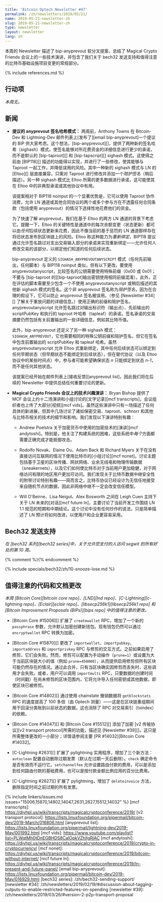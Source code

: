 ```yaml
---
title: 'Bitcoin Optech Newsletter #47'
permalink: /zh/newsletters/2019/05/21/
name: 2019-05-21-newsletter-zh
slug: 2019-05-21-newsletter-zh
type: newsletter
layout: newsletter
lang: zh
---
```

本周的 Newsletter 描述了 bip-anyprevout 软分叉提案，总结了 Magical Crypto Friends 会议上的一些技术演讲，并包含了我们关于 bech32 发送支持和值得注意的比特币基础设施项目变更的常规部分。

{% include references.md %}

## 行动项

*本周无。*

## 新闻

- **提议的 anyprevout 签名哈希模式：** 两周前，Anthony Towns 在 Bitcoin-Dev 和 Lightning-Dev 邮件列表上[发布了][email bip-anyprevout]一个提议的 BIP 供大家考虑。这个想法，[bip-anyprevout][]，提供了两种新的签名哈希（sighash）模式，使签名能够对所花费资金的详细信息进行更少的承诺，而不是默认的 [bip-taproot][] 和 [bip-tapscript][] sighash 模式。这使得之前由 [BIP118][] 描述的功能得以实现，并进行了一些修改，使其能够与 Taproot 一起工作，并降低误用的风险。其中一种新的 sighash 模式与 LN 的 [Eltoo][] 层直接兼容，只需对 Taproot 进行修改并添加一个*陪护签名*（稍后描述）。另一种 sighash 模式比 Eltoo 所需的更多数据进行承诺，这可能使其在 Eltoo 中的非典型承诺或其他协议中有用。

  该提案相对于 BIP118 noinput 的一个显著优势是，它可以使用 Taproot 协作消费，允许 LN 通道或其他合同协议的两个或多个参与方在不透露任何合同条款（包括使用 anyprevout）的情况下选择性地花费他们的资金。

  为了快速了解 anyprevout，我们在基于 Eltoo 的两方 LN 通道的背景下考虑它。提醒一下，Eltoo 的关键特性是通道中的每次余额变更（状态更新）都可以由*任何*后续状态更新来花费，因此不像当前的基于惩罚的 LN 通道那样存在将旧状态发布到区块链上的风险。Eltoo 称这种能力为*重新绑定*，BIP118 提议通过允许签名跳过对支出交易输入部分的承诺来实现重新绑定——允许任何人修改交易的该部分，以绑定他们知道的任何后续状态。

  bip-anyprevout 定义的 `SIGHASH_ANYPREVOUTANYSCRIPT` 模式（任何先前输出，任何脚本）与 BIP118 noinput 类似，但有以下更改。要使用 anyprevoutanyscript，比较签名的公钥需要使用特殊前缀（0x00 或 0x01；不要与 [bip-taproot 的][bip-taproot]输出密钥使用相同前缀混淆）。此外，正在评估的脚本需要至少包含一个不使用 anyprevoutanyscript 或稍后描述的其他新 sighash 模式的签名。这个非 anyprevout 签名称为*陪护签名*，因为在合理的假设下，它可以防止 anyprevout 签名被误用。（参见 [Newsletter #34][] 了解关于重放问题的详细信息。）使用正确的前缀和陪护签名，anyprevoutanyscript 允许签名跳过对输出标识符（输出点）、先前输出的 scriptPubKey 和执行的 taproot 叶哈希（tapleaf）的承诺。签名承诺的交易摘要仍然包括有关前置输出的一些详细信息，例如其比特币值。

  此外，bip-anyprevout 还定义了另一种 sighash 模式：`SIGHASH_ANYPREVOUT`，它也需要相同的特殊公钥前缀和陪护签名，但它在签名中包含前置输出的 scriptPubKey 和 tapleaf 哈希。虽然 anyprevoutanyscript 允许 Eltoo 式重新绑定，其中任何后续状态可以绑定到任何早期状态（但早期状态不能绑定到后续状态），但在替代协议（以及 Eltoo 协议中的某些时间点）中，参与者可能希望确保状态 *n* 只能绑定到状态 *n-1*，而不是任何其他状态。

  该提案已经开始在邮件列表上[接收反馈][anyprevout list]，因此我们将在后续的 Newsletter 中提供总结任何重要讨论的更新。

- **Magical Crypto Friends 会议上的技术兴趣演讲：** Bryan Bishop 提供了 MCF 会议上约十二场演讲和小组讨论的[文字记录][mcf transcripts]，会议组织者也上传了大部分[视频][mcf vids]。虽然这些演讲中只有一场描述了任何具体的新进展，但其中几场讨论了诸如保密交易、taproot、schnorr 和其他与比特币相关的技术的细节和影响。我们发现以下演讲特别有趣：

  - Andrew Poelstra 关于加密货币中使用的加密技术的[演讲][mcf andytoshi]。特别是，他关注了构建系统的困难，这些系统中*每个*方面都需要正确完成才能抵御攻击。

  - Rodolfo Novak、Elaine Ou、Adam Back 和 Richard Myers 关于在没有直接访问互联网的情况下使用比特币的[小组讨论][mcf nonet]。讨论主题包括基于卫星的区块传播、网状网络、业余无线电和物理传输数据（sneakernets），以及它们如何使比特币对于当前用户更加稳健，对于网络访问有限的地区用户更加可访问。我们发现关于比特币数据中继安全性的附带讨论特别有趣——简而言之，比特币协议已经设计为无信任地接受来自随机节点的数据，因此非网络中继不一定会改变信任模型。

  - Will O'Beirne、Lisa Neigut、Alex Bosworth 之间在 Leigh Cuen 主持下关于 LN 未来的[对话][mcf future ln]，主要讨论了当前开发工作围绕 LN 1.1 规范的短期和中期结论。这个讨论中没有任何炒作的说法，只是简单描述了 LN 预计将如何改进，以使用户和企业更容易采用。

## Bech32 发送支持

*在 [bech32 系列][bech32 series]中，关于允许您支付的人访问 segwit 的所有好处的第 10 周。*

{% comment %}<!-- weekly reminder for harding: check Bech32 Adoption
wiki page for changes -->{% endcomment %}

{% include specials/bech32/zh/10-snooze-lose.md %}

## 值得注意的代码和文档更改

*本周 [Bitcoin Core][bitcoin core repo]、[LND][lnd repo]、[C-Lightning][c-lightning repo]、[Eclair][eclair repo]、[libsecp256k1][libsecp256k1 repo] 和 [Bitcoin Improvement Proposals (BIPs)][bips repo] 中的值得注意的更改。*

- [Bitcoin Core #15006][] 扩展了 `createwallet` RPC，增加了一个新的 `passphrase` 参数，允许默认加密创建新钱包。现有钱包仍然可以通过 `encryptwallet` RPC 转换为加密。

- [Bitcoin Core #15870][] 更改了 `importwallet`、`importpubkey`、`importaddress` 和 `importprivkey` RPC 与修剪的交互方式。之前如果启用了修剪，它们会失败。然而，修剪可以配置为手动操作（`prune=1`）或设置为大于当前区块链大小的值（例如 `prune=450000`），从而提供启用修剪但所有区块可能仍然存在的情况。通过此合并，只有当区块确实因修剪而丢失时，这些调用才会失败。或者，用户可以调用 `importmulti` RPC，只要数据的创建时间（时间戳）在尚未修剪的区块范围内，它将允许导入任何密钥或其他数据，即使区块已被修剪。

- [Bitcoin Core #14802][] 通过使用 chainstate 撤销数据将 `getblockstats` RPC 的速度提高了 100 多倍（由 Optech 测量）——这是在区块链重组期间用于回滚分类账到以前状态的数据。这也消除了 RPC 对交易索引（txindex）的依赖。

- [Bitcoin Core #14047][] 和 [Bitcoin Core #15512][] 添加了加密 [v2 传输协议][v2 transport protocol]所需的功能，描述见 [Newsletter #39][]。这只是所需整体更改的一小部分；详情请参阅主要 [PR #14032][Bitcoin Core #14032]。

- [C-Lightning #2631][] 扩展了 pylightning 实用程序，增加了三个新方法：`autoclean` 配置自动删除过期发票（默认在过期一天后删除）。`check` 确定命令是否有效而不运行它。`setchannelfee` 允许设置路由付款的费用，可以是添加到任何路由付款的基础费用，也可以是按付款金额比例应用的百分比费用。

- [C-Lightning #2627][] 扩展了 pylightning，增加了 `deleteinvoice` 方法，删除指定时间之前过期的所有发票。


{% include linkers/issues.md issues="15006,15870,14802,14047,2631,2627,15512,14032" %}
[mcf transcripts]: https://diyhpl.us/wiki/transcripts/magicalcryptoconference/2019/
[v2 transport protocol]: https://lists.linuxfoundation.org/pipermail/bitcoin-dev/2019-March/016806.html
[anyprevout list]: https://lists.linuxfoundation.org/pipermail/lightning-dev/2019-May/001992.html
[mcf vids]: https://www.youtube.com/playlist?list=PLWqtMh0tDnEGBHDS8CalOpkVZhlIgRlAC
[mcf andytoshi]: https://diyhpl.us/wiki/transcripts/magicalcryptoconference/2019/crypto-in-cryptocurrency/
[mcf nonet]: https://diyhpl.us/wiki/transcripts/magicalcryptoconference/2019/bitcoin-without-internet/
[mcf future ln]: https://diyhpl.us/wiki/transcripts/magicalcryptoconference/2019/ln-present-and-future-panel/
[email bip-anyprevout]: https://lists.linuxfoundation.org/pipermail/bitcoin-dev/2019-May/016929.html
[bech32 series]: /zh/bech32-sending-support/
[newsletter #34]: /zh/newsletters/2019/02/19/#discussion-about-tagging-outputs-to-enable-restricted-features-on-spending
[newsletter #39]: /zh/newsletters/2019/03/26/#version-2-p2p-transport-proposal
